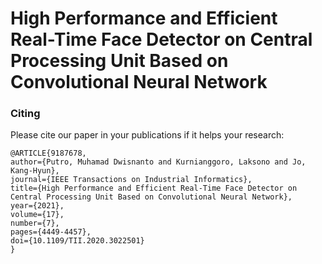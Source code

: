# High Performance and Efficient Real-Time Face Detector on Central Processing Unit Based on Convolutional Neural Network

### Citing 

Please cite our paper in your publications if it helps your research:
   
    @ARTICLE{9187678,
    author={Putro, Muhamad Dwisnanto and Kurnianggoro, Laksono and Jo, Kang-Hyun},
    journal={IEEE Transactions on Industrial Informatics}, 
    title={High Performance and Efficient Real-Time Face Detector on Central Processing Unit Based on Convolutional Neural Network}, 
    year={2021},
    volume={17},
    number={7},
    pages={4449-4457},
    doi={10.1109/TII.2020.3022501}
    }
